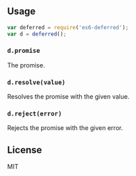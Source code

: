 ## Usage

````javascript
var deferred = require('es6-deferred');
var d = deferred();
````

### `d.promise`

The promise.

### `d.resolve(value)`

Resolves the promise with the given value.

### `d.reject(error)`

Rejects the promise with the given error.

## License

MIT
